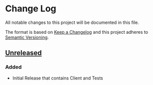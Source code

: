 Change Log
==========

All notable changes to this project will be documented in this file.

The format is based on [Keep a Changelog](http://keepachangelog.com/)
and this project adheres to [Semantic Versioning](http://semver.org/).

## [Unreleased]
### Added
- Initial Release that contains Client and Tests

[Unreleased]: https://github.com/dSpaceLabs/Ecwid/compare/fc8a4e7742290e30c1894e7a80294e0b961133f2...HEAD
